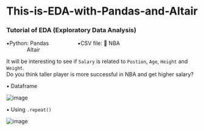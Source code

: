 # This-is-EDA-with-Pandas-and-Altair

### Tutorial of EDA (Exploratory Data Analysis) <br>

▪️Python: Pandas            &emsp; &emsp; &emsp;         &emsp; ▪️CSV file: 🏀 NBA <br>
        &emsp; &emsp; &emsp; Altair


It will be interesting to see if `Salary` is related to `Postion`, `Age`, `Height` and `Weight`. <br>
Do you think taller player is more successful in NBA and get higher salary?

▪️ Dataframe

![image](https://user-images.githubusercontent.com/62345938/211737687-2729c0da-785b-41c1-867e-b793fbe04554.png)


▪️ Using `.repeat()`

![image](https://user-images.githubusercontent.com/62345938/211735896-469850f2-2c7c-4c4a-8d50-efb11c12997d.png)

